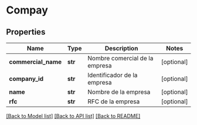 # Compay

## Properties
Name | Type | Description | Notes
------------ | ------------- | ------------- | -------------
**commercial_name** | **str** | Nombre comercial de la empresa | [optional] 
**company_id** | **str** | Identificador de la empresa | [optional] 
**name** | **str** | Nombre de la empresa | [optional] 
**rfc** | **str** | RFC de la empresa | [optional] 

[[Back to Model list]](../README.md#documentation-for-models) [[Back to API list]](../README.md#documentation-for-api-endpoints) [[Back to README]](../README.md)

